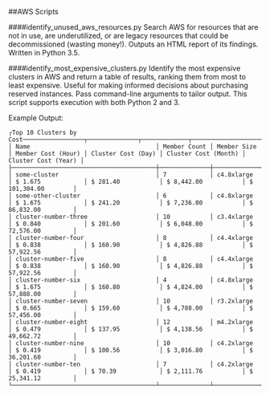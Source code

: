 ##AWS Scripts

####identify\_unused\_aws\_resources.py
Search AWS for resources that are not in use, are underutilized, or are legacy resources that could be decommissioned (wasting money!). Outputs an HTML report of its findings. Written in Python 3.5.

####identify\_most\_expensive\_clusters.py
Identify the most expensive clusters in AWS and return a table of results, ranking them from most to least expensive. Useful for making informed decisions about purchasing reserved instances. Pass command-line arguments to tailor output. This script supports execution with both Python 2 and 3.

Example Output:
<pre><code>┌Top 10 Clusters by Cost─────────────────┬──────────────┬─────────────┬────────────────────┬────────────────────┬──────────────────────┬─────────────────────┐
│ Name                                   │ Member Count │ Member Size │ Member Cost (Hour) │ Cluster Cost (Day) │ Cluster Cost (Month) │ Cluster Cost (Year) │
├────────────────────────────────────────┼──────────────┼─────────────┼────────────────────┼────────────────────┼──────────────────────┼─────────────────────┤
│ some-cluster 					         │ 7            │ c4.8xlarge  │ $ 1.675            │ $ 281.40           │ $ 8,442.00           │ $ 101,304.00        │
│ some-other-cluster	                 │ 6            │ c4.8xlarge  │ $ 1.675            │ $ 241.20           │ $ 7,236.00           │ $ 86,832.00         │
│ cluster-number-three					 │ 10           │ c3.4xlarge  │ $ 0.840            │ $ 201.60           │ $ 6,048.00           │ $ 72,576.00         │
│ cluster-number-four         	         │ 8            │ c4.4xlarge  │ $ 0.838            │ $ 160.90           │ $ 4,826.88           │ $ 57,922.56         │
│ cluster-number-five 		             │ 8            │ c4.4xlarge  │ $ 0.838            │ $ 160.90           │ $ 4,826.88           │ $ 57,922.56         │
│ cluster-number-six         		     │ 4            │ c4.8xlarge  │ $ 1.675            │ $ 160.80           │ $ 4,824.00           │ $ 57,888.00         │
│ cluster-number-seven                   │ 10           │ r3.2xlarge  │ $ 0.665            │ $ 159.60           │ $ 4,788.00           │ $ 57,456.00         │
│ cluster-number-eight 			         │ 12           │ m4.2xlarge  │ $ 0.479            │ $ 137.95           │ $ 4,138.56           │ $ 49,662.72         │
│ cluster-number-nine                    │ 10           │ c4.2xlarge  │ $ 0.419            │ $ 100.56           │ $ 3,016.80           │ $ 36,201.60         │
│ cluster-number-ten                     │ 7            │ c4.2xlarge  │ $ 0.419            │ $ 70.39            │ $ 2,111.76           │ $ 25,341.12         │
└────────────────────────────────────────┴──────────────┴─────────────┴────────────────────┴────────────────────┴──────────────────────┴─────────────────────┘</code></pre>